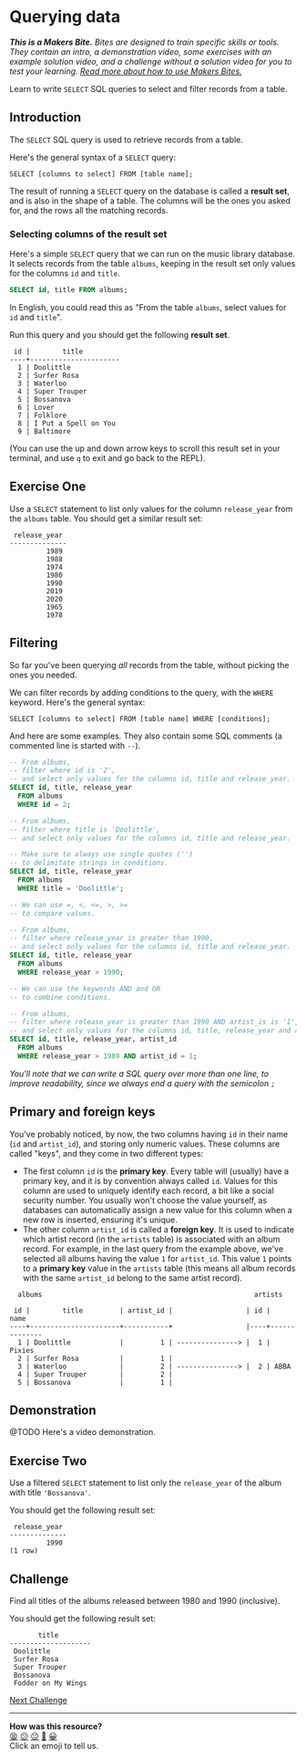 # Querying data

_**This is a Makers Bite.** Bites are designed to train specific skills or
tools. They contain an intro, a demonstration video, some exercises with an
example solution video, and a challenge without a solution video for you to test
your learning. [Read more about how to use Makers
Bites.](https://github.com/makersacademy/course/blob/main/labels/bites.md)_

Learn to write `SELECT` SQL queries to select and filter records from a table.

## Introduction

The `SELECT` SQL query is used to retrieve records from a table.

Here's the general syntax of a `SELECT` query:

```
SELECT [columns to select] FROM [table name];
```

The result of running a `SELECT` query on the database is called a **result set**, and is also in the shape of a table. The columns will be the ones you asked for, and the rows all the matching records.

### Selecting columns of the result set

Here's a simple `SELECT` query that we can run on the music library database. It selects records from the table `albums`, keeping in the result set only values for the columns `id` and `title`. 

```sql
SELECT id, title FROM albums;
```

In English, you could read this as "From the table `albums`, select values for `id` and `title`".

Run this query and you should get the following **result set**.

```
 id |        title         
----+----------------------
  1 | Doolittle
  2 | Surfer Rosa
  3 | Waterloo
  4 | Super Trouper
  5 | Bossanova
  6 | Lover
  7 | Folklore
  8 | I Put a Spell on You
  9 | Baltimore
```

(You can use the up and down arrow keys to scroll this result set in your terminal, and use `q` to exit and go back to the REPL).

## Exercise One

Use a `SELECT` statement to list only values for the column `release_year` from the `albums` table. You should get a similar result set:

```
 release_year 
--------------
         1989
         1988
         1974
         1980
         1990
         2019
         2020
         1965
         1978
```

## Filtering

So far you've been querying _all_ records from the table, without picking the ones you needed.

We can filter records by adding conditions to the query, with the `WHERE` keyword. Here's the general syntax:

```
SELECT [columns to select] FROM [table name] WHERE [conditions];
```

And here are some examples. They also contain some SQL comments (a commented line is started with `--`).

```sql
-- From albums,
-- filter where id is '2',
-- and select only values for the columns id, title and release_year.
SELECT id, title, release_year
  FROM albums
  WHERE id = 2;

-- From albums,
-- filter where title is 'Doolittle',
-- and select only values for the columns id, title and release_year.

-- Make sure to always use single quotes ('')
-- to delimitate strings in conditions.
SELECT id, title, release_year
  FROM albums
  WHERE title = 'Doolittle';

-- We can use =, <, <=, >, >=
-- to compare values.

-- From albums,
-- filter where release_year is greater than 1990,
-- and select only values for the columns id, title and release_year.
SELECT id, title, release_year
  FROM albums
  WHERE release_year > 1990;

-- We can use the keywords AND and OR
-- to combine conditions.

-- From albums,
-- filter where release_year is greater than 1990 AND artist_is is '1',
-- and select only values for the columns id, title, release_year and artist_id.
SELECT id, title, release_year, artist_id
  FROM albums
  WHERE release_year > 1989 AND artist_id = 1;
```

*You'll note that we can write a SQL query over more than one line, to improve readability, since we always end a query with the semicolon `;`*

## Primary and foreign keys

You've probably noticed, by now, the two columns having `id` in their name (`id` and `artist_id`), and storing only numeric values. These columns are called "keys", and they come in two different types:
  * The first column `id` is the **primary key**. Every table will (usually) have a primary key, and it is by convention always called `id`. Values for this column are used to uniquely identify each record, a bit like a social security number. You usually won't choose the value yourself, as databases can automatically assign a new value for this column when a new row is inserted, ensuring it's unique.
  * The other column `artist_id` is called a **foreign key**. It is used to indicate which artist record (in the `artists` table) is associated with an album record. For example, in the last query from the example above, we've selected all albums having the value `1` for `artist_id`. This value `1` points to a **primary key** value in the `artists` table (this means all album records with the same `artist_id` belong to the same artist record).

```
  albums                                                    artists

 id |        title         | artist_id |                  | id |     name     
----+----------------------+-----------+                  |----+--------------
  1 | Doolittle            |         1 | ---------------> |  1 | Pixies
  2 | Surfer Rosa          |         1 |                  
  3 | Waterloo             |         2 | ---------------> |  2 | ABBA
  4 | Super Trouper        |         2 |                  
  5 | Bossanova            |         1 |                                
```

## Demonstration

@TODO Here's a video demonstration.

## Exercise Two

Use a filtered `SELECT` statement to list only the `release_year` of the album with title `'Bossanova'`.

You should get the following result set:

```
 release_year 
--------------
         1990
(1 row)
```

## Challenge

Find all titles of the albums released between 1980 and 1990 (inclusive).

You should get the following result set:

```
       title        
--------------------
 Doolittle
 Surfer Rosa
 Super Trouper
 Bossanova
 Fodder on My Wings
```

[Next Challenge](04_updating_and_deleting_date.md)

<!-- BEGIN GENERATED SECTION DO NOT EDIT -->

---

**How was this resource?**  
[😫](https://airtable.com/shrUJ3t7KLMqVRFKR?prefill_Repository=makersacademy/databases&prefill_File=sql_bites/03_querying_data.md&prefill_Sentiment=😫) [😕](https://airtable.com/shrUJ3t7KLMqVRFKR?prefill_Repository=makersacademy/databases&prefill_File=sql_bites/03_querying_data.md&prefill_Sentiment=😕) [😐](https://airtable.com/shrUJ3t7KLMqVRFKR?prefill_Repository=makersacademy/databases&prefill_File=sql_bites/03_querying_data.md&prefill_Sentiment=😐) [🙂](https://airtable.com/shrUJ3t7KLMqVRFKR?prefill_Repository=makersacademy/databases&prefill_File=sql_bites/03_querying_data.md&prefill_Sentiment=🙂) [😀](https://airtable.com/shrUJ3t7KLMqVRFKR?prefill_Repository=makersacademy/databases&prefill_File=sql_bites/03_querying_data.md&prefill_Sentiment=😀)  
Click an emoji to tell us.

<!-- END GENERATED SECTION DO NOT EDIT -->
